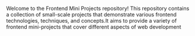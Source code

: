 Welcome to the Frontend Mini Projects repository! This repository contains a collection of small-scale projects that demonstrate various frontend technologies, techniques, and concepts.It aims to provide a variety of frontend mini-projects that cover different aspects of web development
